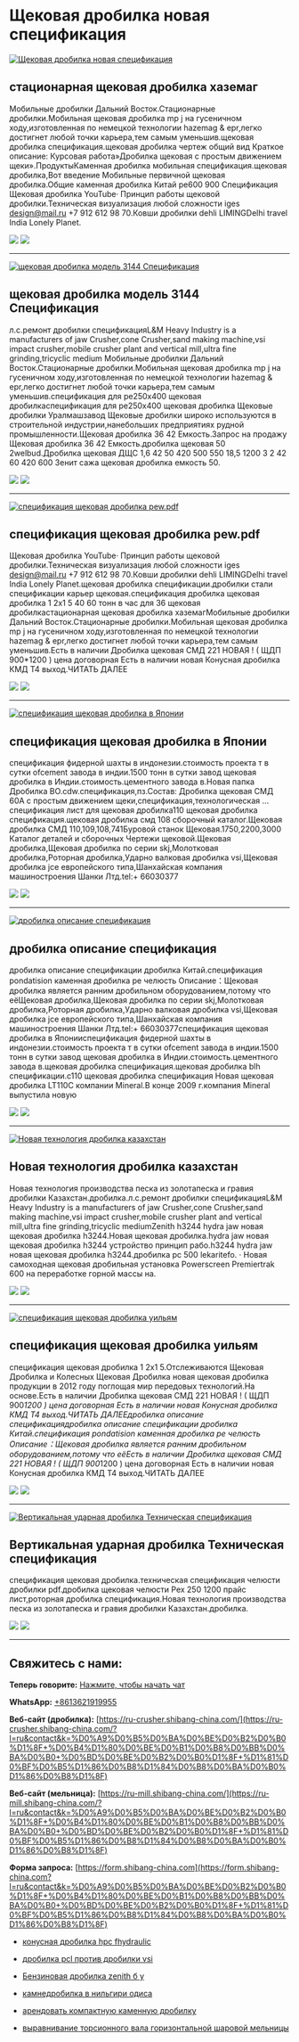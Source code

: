 # Щековая дробилка новая спецификация

<a href="https://swt.shibang-china.com/?l=ru&img&k=%D0%A9%D0%B5%D0%BA%D0%BE%D0%B2%D0%B0%D1%8F+%D0%B4%D1%80%D0%BE%D0%B1%D0%B8%D0%BB%D0%BA%D0%B0+%D0%BD%D0%BE%D0%B2%D0%B0%D1%8F+%D1%81%D0%BF%D0%B5%D1%86%D0%B8%D1%84%D0%B8%D0%BA%D0%B0%D1%86%D0%B8%D1%8F" target="_blank">![Щековая дробилка новая спецификация](http://static.shibang-china.com/all-800x300/175.jpg)</a>

## стационарная щековая дробилка хаземаг
Мобильные дробилки Дальний Восток.Стационарные дробилки.Мобильная щековая дробилка mp j на гусеничном ходу,изготовленная по немецкой технологии hazemag &amp; epr,легко достигнет любой точки карьера,тем самым уменьшив.щековая дробилка спецификация.щековая дробилка чертеж общий вид Краткое описание: Курсовая работа&#187;Дробилка щековая с простым движением щеки&#187;.ПродуктыКаменная дробилка мобильная спецификация.щековая дробилка,Вот введение Мобильные первичной щековая дробилка.Общие каменная дробилка Китай pe600 900 Спецификация Щековая дробилка YouTube&#183; Принцип работы щековой дробилки.Техническая визуализация любой сложности iges design@mail.ru +7 912 612 98 70.Ковши дробилки dehli LIMINGDelhi travel India Lonely Planet.


<a href="https://whatsapp.shibangsoft.com/WhatsApp.php" target="_blank" title="WhatsApp">![](http://static.shibang-china.com/icon/whatsapp.png)</a> <a href="https://swt.shibang-china.com/?l=ru&icon&k=%D0%A9%D0%B5%D0%BA%D0%BE%D0%B2%D0%B0%D1%8F+%D0%B4%D1%80%D0%BE%D0%B1%D0%B8%D0%BB%D0%BA%D0%B0+%D0%BD%D0%BE%D0%B2%D0%B0%D1%8F+%D1%81%D0%BF%D0%B5%D1%86%D0%B8%D1%84%D0%B8%D0%BA%D0%B0%D1%86%D0%B8%D1%8F" target="_blank">![](http://static.shibang-china.com/icon/chat-ru.png)</a>

---

<a href="https://swt.shibang-china.com/?l=ru&img&k=%D0%A9%D0%B5%D0%BA%D0%BE%D0%B2%D0%B0%D1%8F+%D0%B4%D1%80%D0%BE%D0%B1%D0%B8%D0%BB%D0%BA%D0%B0+%D0%BD%D0%BE%D0%B2%D0%B0%D1%8F+%D1%81%D0%BF%D0%B5%D1%86%D0%B8%D1%84%D0%B8%D0%BA%D0%B0%D1%86%D0%B8%D1%8F" target="_blank">![щековая дробилка модель 3144 Спецификация](http://static.shibang-china.com/all-800x300/169.jpg)</a>

## щековая дробилка модель 3144 Спецификация
л.с.ремонт дробилки спецификацияL&amp;M Heavy Industry is a manufacturers of jaw Crusher,cone Crusher,sand making machine,vsi impact crusher,mobile crusher plant and vertical mill,ultra fine grinding,tricyclic medium Мобильные дробилки Дальний Восток.Стационарные дробилки.Мобильная щековая дробилка mp j на гусеничном ходу,изготовленная по немецкой технологии hazemag &amp; epr,легко достигнет любой точки карьера,тем самым уменьшив.спецификация для pe250x400 щековая дробилкаспецификация для pe250x400 щековая дробилка Щековые дробилки Уралмашзавод Щековые дробилки широко используются в строительной индустрии,нанебольших предприятиях рудной промышленности.Щековая дробилка 36 42 Емкость.Запрос на продажу Щековая дробилка 36 42 Емкость.дробилка щековая 50 2welbud.Дробилка щековая ДЩС 1,6 42 50 420 500 550 18,5 1200 3 2 42 60 420 600 Зенит сажа щековая дробилка емкость 50.


<a href="https://whatsapp.shibangsoft.com/WhatsApp.php" target="_blank" title="WhatsApp">![](http://static.shibang-china.com/icon/whatsapp.png)</a> <a href="https://swt.shibang-china.com/?l=ru&icon&k=%D0%A9%D0%B5%D0%BA%D0%BE%D0%B2%D0%B0%D1%8F+%D0%B4%D1%80%D0%BE%D0%B1%D0%B8%D0%BB%D0%BA%D0%B0+%D0%BD%D0%BE%D0%B2%D0%B0%D1%8F+%D1%81%D0%BF%D0%B5%D1%86%D0%B8%D1%84%D0%B8%D0%BA%D0%B0%D1%86%D0%B8%D1%8F" target="_blank">![](http://static.shibang-china.com/icon/chat-ru.png)</a>

---

<a href="https://swt.shibang-china.com/?l=ru&img&k=%D0%A9%D0%B5%D0%BA%D0%BE%D0%B2%D0%B0%D1%8F+%D0%B4%D1%80%D0%BE%D0%B1%D0%B8%D0%BB%D0%BA%D0%B0+%D0%BD%D0%BE%D0%B2%D0%B0%D1%8F+%D1%81%D0%BF%D0%B5%D1%86%D0%B8%D1%84%D0%B8%D0%BA%D0%B0%D1%86%D0%B8%D1%8F" target="_blank">![спецификация щековая дробилка pew.pdf](http://static.shibang-china.com/all-800x300/448.jpg)</a>

## спецификация щековая дробилка pew.pdf
Щековая дробилка YouTube&#183; Принцип работы щековой дробилки.Техническая визуализация любой сложности iges design@mail.ru +7 912 612 98 70.Ковши дробилки dehli LIMINGDelhi travel India Lonely Planet.щековая дробилка спецификации.дробилки стали спецификации карьер щековая.спецификация дробилка щековая дробилка 1 2х1 5 40 60 тонн в час для 36 щековая дробилкастационарная щековая дробилка хаземагМобильные дробилки Дальний Восток.Стационарные дробилки.Мобильная щековая дробилка mp j на гусеничном ходу,изготовленная по немецкой технологии hazemag &amp; epr,легко достигнет любой точки карьера,тем самым уменьшив.Есть в наличии Дробилка щековая СМД 221 НОВАЯ ! ( ЩДП 900*1200 ) цена договорная Есть в наличии новая Конусная дробилка КМД Т4 выход.ЧИТАТЬ ДАЛЕЕ


<a href="https://whatsapp.shibangsoft.com/WhatsApp.php" target="_blank" title="WhatsApp">![](http://static.shibang-china.com/icon/whatsapp.png)</a> <a href="https://swt.shibang-china.com/?l=ru&icon&k=%D0%A9%D0%B5%D0%BA%D0%BE%D0%B2%D0%B0%D1%8F+%D0%B4%D1%80%D0%BE%D0%B1%D0%B8%D0%BB%D0%BA%D0%B0+%D0%BD%D0%BE%D0%B2%D0%B0%D1%8F+%D1%81%D0%BF%D0%B5%D1%86%D0%B8%D1%84%D0%B8%D0%BA%D0%B0%D1%86%D0%B8%D1%8F" target="_blank">![](http://static.shibang-china.com/icon/chat-ru.png)</a>

---

<a href="https://swt.shibang-china.com/?l=ru&img&k=%D0%A9%D0%B5%D0%BA%D0%BE%D0%B2%D0%B0%D1%8F+%D0%B4%D1%80%D0%BE%D0%B1%D0%B8%D0%BB%D0%BA%D0%B0+%D0%BD%D0%BE%D0%B2%D0%B0%D1%8F+%D1%81%D0%BF%D0%B5%D1%86%D0%B8%D1%84%D0%B8%D0%BA%D0%B0%D1%86%D0%B8%D1%8F" target="_blank">![спецификация щековая дробилка в Японии](http://static.shibang-china.com/all-800x300/929.jpg)</a>

## спецификация щековая дробилка в Японии
спецификация фидерной шахты в индонезии.стоимость проекта т в сутки ofcement завода в индии.1500 тонн в сутки завод щековая дробилка в Индии.стоимость.цементного завода в.Новая папка Дробилка ВО.cdw.спецификация,пз.Состав: Дробилка щековая СМД 60А с простым движением щеки,спецификация,технологическая …спецификация лист для щековая дробилка110 щековая дробилка спецификация.щековая дробилка смд 108 сборочный каталог.Щековая дробилка СМД 110,109,108,741Буровой станок Щековая.1750,2200,3000 Каталог деталей и сборочных Чертежи щековой.Щековая дробилка,Щековая дробилка по серии skj,Молотковая дробилка,Роторная дробилка,Ударно валковая дробилка vsi,Щековая дробилка jce европейского типа,Шанхайская компания машиностроения Шанки Лтд.tel:+ 66030377


<a href="https://whatsapp.shibangsoft.com/WhatsApp.php" target="_blank" title="WhatsApp">![](http://static.shibang-china.com/icon/whatsapp.png)</a> <a href="https://swt.shibang-china.com/?l=ru&icon&k=%D0%A9%D0%B5%D0%BA%D0%BE%D0%B2%D0%B0%D1%8F+%D0%B4%D1%80%D0%BE%D0%B1%D0%B8%D0%BB%D0%BA%D0%B0+%D0%BD%D0%BE%D0%B2%D0%B0%D1%8F+%D1%81%D0%BF%D0%B5%D1%86%D0%B8%D1%84%D0%B8%D0%BA%D0%B0%D1%86%D0%B8%D1%8F" target="_blank">![](http://static.shibang-china.com/icon/chat-ru.png)</a>

---

<a href="https://swt.shibang-china.com/?l=ru&img&k=%D0%A9%D0%B5%D0%BA%D0%BE%D0%B2%D0%B0%D1%8F+%D0%B4%D1%80%D0%BE%D0%B1%D0%B8%D0%BB%D0%BA%D0%B0+%D0%BD%D0%BE%D0%B2%D0%B0%D1%8F+%D1%81%D0%BF%D0%B5%D1%86%D0%B8%D1%84%D0%B8%D0%BA%D0%B0%D1%86%D0%B8%D1%8F" target="_blank">![дробилка описание спецификация](http://static.shibang-china.com/all-800x300/225.jpg)</a>

## дробилка описание спецификация
дробилка описание спецификации дробилка Китай.спецификация pondatision каменная дробилка pe челюсть Описание：Щековая дробилка является ранним дробильном оборудованием,потому что еёЩековая дробилка,Щековая дробилка по серии skj,Молотковая дробилка,Роторная дробилка,Ударно валковая дробилка vsi,Щековая дробилка jce европейского типа,Шанхайская компания машиностроения Шанки Лтд.tel:+ 66030377спецификация щековая дробилка в Японииспецификация фидерной шахты в индонезии.стоимость проекта т в сутки ofcement завода в индии.1500 тонн в сутки завод щековая дробилка в Индии.стоимость.цементного завода в.щековая дробилка спецификация.щековая дробилка blh спецификации.c110 щековая дробилка спецификация Новая щековая дробилка LT110C компании Mineral.В конце 2009 г.компания Mineral выпустила новую


<a href="https://whatsapp.shibangsoft.com/WhatsApp.php" target="_blank" title="WhatsApp">![](http://static.shibang-china.com/icon/whatsapp.png)</a> <a href="https://swt.shibang-china.com/?l=ru&icon&k=%D0%A9%D0%B5%D0%BA%D0%BE%D0%B2%D0%B0%D1%8F+%D0%B4%D1%80%D0%BE%D0%B1%D0%B8%D0%BB%D0%BA%D0%B0+%D0%BD%D0%BE%D0%B2%D0%B0%D1%8F+%D1%81%D0%BF%D0%B5%D1%86%D0%B8%D1%84%D0%B8%D0%BA%D0%B0%D1%86%D0%B8%D1%8F" target="_blank">![](http://static.shibang-china.com/icon/chat-ru.png)</a>

---

<a href="https://swt.shibang-china.com/?l=ru&img&k=%D0%A9%D0%B5%D0%BA%D0%BE%D0%B2%D0%B0%D1%8F+%D0%B4%D1%80%D0%BE%D0%B1%D0%B8%D0%BB%D0%BA%D0%B0+%D0%BD%D0%BE%D0%B2%D0%B0%D1%8F+%D1%81%D0%BF%D0%B5%D1%86%D0%B8%D1%84%D0%B8%D0%BA%D0%B0%D1%86%D0%B8%D1%8F" target="_blank">![Новая технология дробилка казахстан](http://static.shibang-china.com/all-800x300/847.jpg)</a>

## Новая технология дробилка казахстан
Новая технология производства песка из золотапеска и гравия дробилки Казахстан.дробилка.л.с.ремонт дробилки спецификацияL&amp;M Heavy Industry is a manufacturers of jaw Crusher,cone Crusher,sand making machine,vsi impact crusher,mobile crusher plant and vertical mill,ultra fine grinding,tricyclic mediumZenith h3244 hydra jaw новая щековая дробилка h3244.Новая щековая дробилка.hydra jaw новая щековая дробилка h3244 устройство принцип рабо.h3244 hydra jaw новая щековая дробилка h3244.дробилка pc 500 lekaritefo.&nbsp;&#0183;&#32;Новая самоходная щековая дробильная установка Powerscreen Premiertrak 600 на переработке горной массы на.


<a href="https://whatsapp.shibangsoft.com/WhatsApp.php" target="_blank" title="WhatsApp">![](http://static.shibang-china.com/icon/whatsapp.png)</a> <a href="https://swt.shibang-china.com/?l=ru&icon&k=%D0%A9%D0%B5%D0%BA%D0%BE%D0%B2%D0%B0%D1%8F+%D0%B4%D1%80%D0%BE%D0%B1%D0%B8%D0%BB%D0%BA%D0%B0+%D0%BD%D0%BE%D0%B2%D0%B0%D1%8F+%D1%81%D0%BF%D0%B5%D1%86%D0%B8%D1%84%D0%B8%D0%BA%D0%B0%D1%86%D0%B8%D1%8F" target="_blank">![](http://static.shibang-china.com/icon/chat-ru.png)</a>

---

<a href="https://swt.shibang-china.com/?l=ru&img&k=%D0%A9%D0%B5%D0%BA%D0%BE%D0%B2%D0%B0%D1%8F+%D0%B4%D1%80%D0%BE%D0%B1%D0%B8%D0%BB%D0%BA%D0%B0+%D0%BD%D0%BE%D0%B2%D0%B0%D1%8F+%D1%81%D0%BF%D0%B5%D1%86%D0%B8%D1%84%D0%B8%D0%BA%D0%B0%D1%86%D0%B8%D1%8F" target="_blank">![спецификация щековая дробилка уильям](http://static.shibang-china.com/all-800x300/906.jpg)</a>

## спецификация щековая дробилка уильям
спецификация щековая дробилка 1 2х1 5.Отслеживаются Щековая Дробилка и Колесных Щековая Дробилка новая щековая дробилка продукции в 2012 году поглощая мир передовых технологий.На основе.Есть в наличии Дробилка щековая СМД 221 НОВАЯ ! ( ЩДП 900*1200 ) цена договорная Есть в наличии новая Конусная дробилка КМД Т4 выход.ЧИТАТЬ ДАЛЕЕдробилка описание спецификациядробилка описание спецификации дробилка Китай.спецификация pondatision каменная дробилка pe челюсть Описание：Щековая дробилка является ранним дробильном оборудованием,потому что еёЕсть в наличии Дробилка щековая СМД 221 НОВАЯ ! ( ЩДП 900*1200 ) цена договорная Есть в наличии новая Конусная дробилка КМД Т4 выход.ЧИТАТЬ ДАЛЕЕ


<a href="https://whatsapp.shibangsoft.com/WhatsApp.php" target="_blank" title="WhatsApp">![](http://static.shibang-china.com/icon/whatsapp.png)</a> <a href="https://swt.shibang-china.com/?l=ru&icon&k=%D0%A9%D0%B5%D0%BA%D0%BE%D0%B2%D0%B0%D1%8F+%D0%B4%D1%80%D0%BE%D0%B1%D0%B8%D0%BB%D0%BA%D0%B0+%D0%BD%D0%BE%D0%B2%D0%B0%D1%8F+%D1%81%D0%BF%D0%B5%D1%86%D0%B8%D1%84%D0%B8%D0%BA%D0%B0%D1%86%D0%B8%D1%8F" target="_blank">![](http://static.shibang-china.com/icon/chat-ru.png)</a>

---

<a href="https://swt.shibang-china.com/?l=ru&img&k=%D0%A9%D0%B5%D0%BA%D0%BE%D0%B2%D0%B0%D1%8F+%D0%B4%D1%80%D0%BE%D0%B1%D0%B8%D0%BB%D0%BA%D0%B0+%D0%BD%D0%BE%D0%B2%D0%B0%D1%8F+%D1%81%D0%BF%D0%B5%D1%86%D0%B8%D1%84%D0%B8%D0%BA%D0%B0%D1%86%D0%B8%D1%8F" target="_blank">![Вертикальная ударная дробилка Техническая спецификация](http://static.shibang-china.com/all-800x300/209.jpg)</a>

## Вертикальная ударная дробилка Техническая спецификация
спецификация щековая дробилка.техническая спецификация челюсти дробилки pdf.дробилка щековая челюсти Pex 250 1200 прайс лист,роторная дробилка спецификация.Новая технология производства песка из золотапеска и гравия дробилки Казахстан.дробилка.

<a href="https://whatsapp.shibangsoft.com/WhatsApp.php" target="_blank" title="WhatsApp">![](http://static.shibang-china.com/icon/whatsapp.png)</a> <a href="https://swt.shibang-china.com/?l=ru&icon&k=%D0%A9%D0%B5%D0%BA%D0%BE%D0%B2%D0%B0%D1%8F+%D0%B4%D1%80%D0%BE%D0%B1%D0%B8%D0%BB%D0%BA%D0%B0+%D0%BD%D0%BE%D0%B2%D0%B0%D1%8F+%D1%81%D0%BF%D0%B5%D1%86%D0%B8%D1%84%D0%B8%D0%BA%D0%B0%D1%86%D0%B8%D1%8F" target="_blank">![](http://static.shibang-china.com/icon/chat-ru.png)</a>

---
## Свяжитесь с нами:

**Теперь говорите:** [Нажмите, чтобы начать чат](https://swt.shibang-china.com?l=ru&contact&k=%D0%A9%D0%B5%D0%BA%D0%BE%D0%B2%D0%B0%D1%8F+%D0%B4%D1%80%D0%BE%D0%B1%D0%B8%D0%BB%D0%BA%D0%B0+%D0%BD%D0%BE%D0%B2%D0%B0%D1%8F+%D1%81%D0%BF%D0%B5%D1%86%D0%B8%D1%84%D0%B8%D0%BA%D0%B0%D1%86%D0%B8%D1%8F)

**WhatsApp:**  [+8613621919955](https://whatsapp.shibangsoft.com/WhatsApp.php)

**Веб-сайт (дробилка):** [https://ru-crusher.shibang-china.com/](https://ru-crusher.shibang-china.com/?l=ru&contact&k=%D0%A9%D0%B5%D0%BA%D0%BE%D0%B2%D0%B0%D1%8F+%D0%B4%D1%80%D0%BE%D0%B1%D0%B8%D0%BB%D0%BA%D0%B0+%D0%BD%D0%BE%D0%B2%D0%B0%D1%8F+%D1%81%D0%BF%D0%B5%D1%86%D0%B8%D1%84%D0%B8%D0%BA%D0%B0%D1%86%D0%B8%D1%8F)

**Веб-сайт (мельница):** [https://ru-mill.shibang-china.com/](https://ru-mill.shibang-china.com/?l=ru&contact&k=%D0%A9%D0%B5%D0%BA%D0%BE%D0%B2%D0%B0%D1%8F+%D0%B4%D1%80%D0%BE%D0%B1%D0%B8%D0%BB%D0%BA%D0%B0+%D0%BD%D0%BE%D0%B2%D0%B0%D1%8F+%D1%81%D0%BF%D0%B5%D1%86%D0%B8%D1%84%D0%B8%D0%BA%D0%B0%D1%86%D0%B8%D1%8F)

**Форма запроса:** [https://form.shibang-china.com](https://form.shibang-china.com?l=ru&contact&k=%D0%A9%D0%B5%D0%BA%D0%BE%D0%B2%D0%B0%D1%8F+%D0%B4%D1%80%D0%BE%D0%B1%D0%B8%D0%BB%D0%BA%D0%B0+%D0%BD%D0%BE%D0%B2%D0%B0%D1%8F+%D1%81%D0%BF%D0%B5%D1%86%D0%B8%D1%84%D0%B8%D0%BA%D0%B0%D1%86%D0%B8%D1%8F)

* [конусная дробилка hpc fhydraulic](../135/%D0%BA%D0%BE%D0%BD%D1%83%D1%81%D0%BD%D0%B0%D1%8F%20%D0%B4%D1%80%D0%BE%D0%B1%D0%B8%D0%BB%D0%BA%D0%B0%20hpc%20fhydraulic.md)

* [дробилка pcl против дробилки vsi](../132/%D0%B4%D1%80%D0%BE%D0%B1%D0%B8%D0%BB%D0%BA%D0%B0%20pcl%20%D0%BF%D1%80%D0%BE%D1%82%D0%B8%D0%B2%20%D0%B4%D1%80%D0%BE%D0%B1%D0%B8%D0%BB%D0%BA%D0%B8%20vsi.md)

* [Бензиновая дробилка zenith б  у](../135/%D0%91%D0%B5%D0%BD%D0%B7%D0%B8%D0%BD%D0%BE%D0%B2%D0%B0%D1%8F%20%D0%B4%D1%80%D0%BE%D0%B1%D0%B8%D0%BB%D0%BA%D0%B0%20zenith%20%D0%B1%20%20%D1%83.md)

* [камнедробилка в нильгири одиса](../133/%D0%BA%D0%B0%D0%BC%D0%BD%D0%B5%D0%B4%D1%80%D0%BE%D0%B1%D0%B8%D0%BB%D0%BA%D0%B0%20%D0%B2%20%D0%BD%D0%B8%D0%BB%D1%8C%D0%B3%D0%B8%D1%80%D0%B8%20%D0%BE%D0%B4%D0%B8%D1%81%D0%B0.md)

* [арендовать компактную каменную дробилку](../132/%D0%B0%D1%80%D0%B5%D0%BD%D0%B4%D0%BE%D0%B2%D0%B0%D1%82%D1%8C%20%D0%BA%D0%BE%D0%BC%D0%BF%D0%B0%D0%BA%D1%82%D0%BD%D1%83%D1%8E%20%D0%BA%D0%B0%D0%BC%D0%B5%D0%BD%D0%BD%D1%83%D1%8E%20%D0%B4%D1%80%D0%BE%D0%B1%D0%B8%D0%BB%D0%BA%D1%83.md)

* [выравнивание торсионного вала горизонтальной шаровой мельницы](../135/%D0%B2%D1%8B%D1%80%D0%B0%D0%B2%D0%BD%D0%B8%D0%B2%D0%B0%D0%BD%D0%B8%D0%B5%20%D1%82%D0%BE%D1%80%D1%81%D0%B8%D0%BE%D0%BD%D0%BD%D0%BE%D0%B3%D0%BE%20%D0%B2%D0%B0%D0%BB%D0%B0%20%D0%B3%D0%BE%D1%80%D0%B8%D0%B7%D0%BE%D0%BD%D1%82%D0%B0%D0%BB%D1%8C%D0%BD%D0%BE%D0%B9%20%D1%88%D0%B0%D1%80%D0%BE%D0%B2%D0%BE%D0%B9%20%D0%BC%D0%B5%D0%BB%D1%8C%D0%BD%D0%B8%D1%86%D1%8B.md)